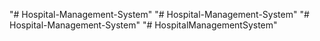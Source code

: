 "# Hospital-Management-System" 
"# Hospital-Management-System" 
"# Hospital-Management-System" 
"# HospitalManagementSystem" 
